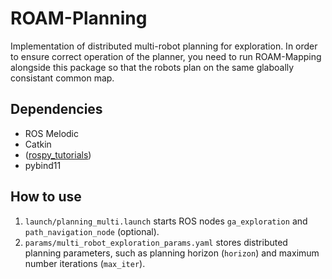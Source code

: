 # ROAM-Planning
Implementation of distributed multi-robot planning for exploration. In order to ensure correct operation of the planner, you need to run ROAM-Mapping alongside this package so that the robots plan on the same glaboally consistant common map.

## Dependencies
* ROS Melodic
* Catkin
* ([rospy_tutorials](https://github.com/ros/ros_tutorials/tree/noetic-devel/rospy_tutorials))
* pybind11

## How to use
1. `launch/planning_multi.launch` starts ROS nodes `ga_exploration` and `path_navigation_node` (optional).
2. `params/multi_robot_exploration_params.yaml` stores distributed planning parameters, such as planning horizon (`horizon`) and maximum number iterations (`max_iter`).
